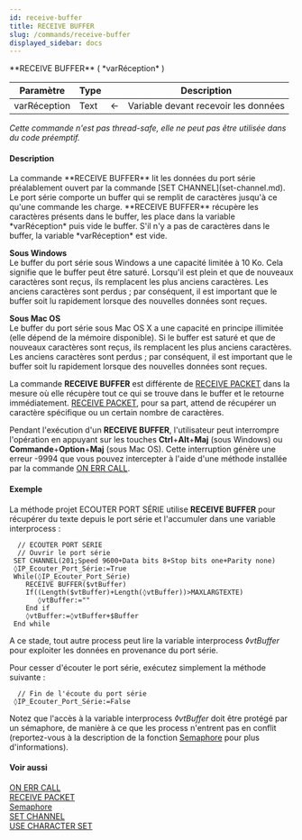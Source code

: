 ```yaml
---
id: receive-buffer
title: RECEIVE BUFFER
slug: /commands/receive-buffer
displayed_sidebar: docs
---
```


<!--REF #_command_.RECEIVE BUFFER.Syntax-->**RECEIVE BUFFER** ( *varRéception* )<!-- END REF-->
<!--REF #_command_.RECEIVE BUFFER.Params-->
| Paramètre | Type |  | Description |
| --- | --- | --- | --- |
| varRéception | Text | &#8592; | Variable devant recevoir les données |

<!-- END REF-->

*Cette commande n'est pas thread-safe, elle ne peut pas être utilisée dans du code préemptif.*


#### Description 

<!--REF #_command_.RECEIVE BUFFER.Summary-->La commande **RECEIVE BUFFER** lit les données du port série préalablement ouvert par la commande [SET CHANNEL](set-channel.md).<!-- END REF--> Le port série comporte un buffer qui se remplit de caractères jusqu'à ce qu'une commande les charge. **RECEIVE BUFFER** récupère les caractères présents dans le buffer, les place dans la variable *varRéception* puis vide le buffer. S'il n'y a pas de caractères dans le buffer, la variable *varRéception* est vide. 

**Sous Windows**  
Le buffer du port série sous Windows a une capacité limitée à 10 Ko. Cela signifie que le buffer peut être saturé. Lorsqu'il est plein et que de nouveaux caractères sont reçus, ils remplacent les plus anciens caractères. Les anciens caractères sont perdus ; par conséquent, il est important que le buffer soit lu rapidement lorsque des nouvelles données sont reçues.

**Sous Mac OS**  
Le buffer du port série sous Mac OS X a une capacité en principe illimitée (elle dépend de la mémoire disponible). Si le buffer est saturé et que de nouveaux caractères sont reçus, ils remplacent les plus anciens caractères. Les anciens caractères sont perdus ; par conséquent, il est important que le buffer soit lu rapidement lorsque des nouvelles données sont reçues.

La commande **RECEIVE BUFFER** est différente de [RECEIVE PACKET](receive-packet.md) dans la mesure où elle récupère tout ce qui se trouve dans le buffer et le retourne immédiatement. [RECEIVE PACKET](receive-packet.md), pour sa part, attend de récupérer un caractère spécifique ou un certain nombre de caractères.

Pendant l'exécution d'un **RECEIVE BUFFER**, l'utilisateur peut interrompre l'opération en appuyant sur les touches **Ctrl**+**Alt**+**Maj** (sous Windows) ou **Commande**+**Option**+**Maj** (sous Mac OS). Cette interruption génère une erreur -9994 que vous pouvez intercepter à l'aide d'une méthode installée par la commande [ON ERR CALL](on-err-call.md).

#### Exemple 

La méthode projet ECOUTER PORT SÉRIE utilise **RECEIVE BUFFER** pour récupérer du texte depuis le port série et l'accumuler dans une variable interprocess : 

```4d
  // ECOUTER PORT SÉRIE
  // Ouvrir le port série
 SET CHANNEL(201;Speed 9600+Data bits 8+Stop bits one+Parity none)
 ◊IP_Ecouter_Port_Série:=True
 While(◊IP_Ecouter_Port_Série)
    RECEIVE BUFFER($vtBuffer)
    If((Length($vtBuffer)+Length(◊vtBuffer))>MAXLARGTEXTE)
       ◊vtBuffer:=""
    End if
    ◊vtBuffer:=◊vtBuffer+$Buffer
 End while
```

A ce stade, tout autre process peut lire la variable interprocess *◊vtBuffer* pour exploiter les données en provenance du port série.

Pour cesser d'écouter le port série, exécutez simplement la méthode suivante :

```4d
  // Fin de l'écoute du port série
 ◊IP_Ecouter_Port_Série:=False
```

  
Notez que l'accès à la variable interprocess *◊vtBuffer* doit être protégé par un sémaphore, de manière à ce que les process n'entrent pas en conflit (reportez-vous à la description de la fonction [Semaphore](semaphore.md) pour plus d'informations).

#### Voir aussi 

[ON ERR CALL](on-err-call.md)  
[RECEIVE PACKET](receive-packet.md)  
[Semaphore](semaphore.md)  
[SET CHANNEL](set-channel.md)  
[USE CHARACTER SET](use-character-set.md)  